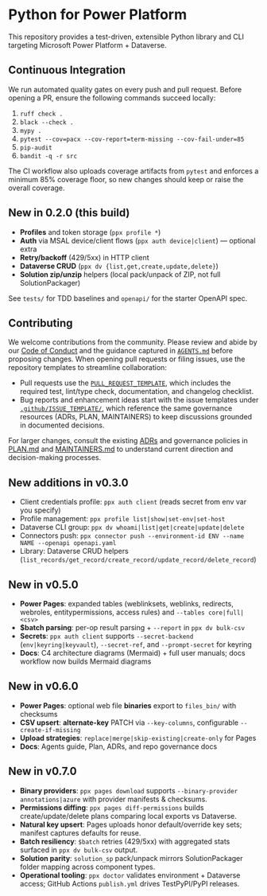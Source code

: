 
# Python for Power Platform

This repository provides a test-driven, extensible Python library and CLI targeting Microsoft Power Platform + Dataverse.

## Continuous Integration

We run automated quality gates on every push and pull request. Before opening a PR, ensure the following commands succeed locally:

1. `ruff check .`
2. `black --check .`
3. `mypy .`
4. `pytest --cov=pacx --cov-report=term-missing --cov-fail-under=85`
5. `pip-audit`
6. `bandit -q -r src`

The CI workflow also uploads coverage artifacts from `pytest` and enforces a minimum 85% coverage floor, so new changes should keep or raise the overall coverage.

## New in 0.2.0 (this build)
- **Profiles** and token storage (`ppx profile *`)
- **Auth** via MSAL device/client flows (`ppx auth device|client`) — optional extra
- **Retry/backoff** (429/5xx) in HTTP client
- **Dataverse CRUD** (`ppx dv {list,get,create,update,delete}`)
- **Solution zip/unzip** helpers (local pack/unpack of ZIP, not full SolutionPackager)

See `tests/` for TDD baselines and `openapi/` for the starter OpenAPI spec.

## Contributing

We welcome contributions from the community. Please review and abide by our [Code of Conduct](CODE_OF_CONDUCT.md) and the guidance captured in [`AGENTS.md`](AGENTS.md) before proposing changes. When opening pull requests or filing issues, use the repository templates to streamline collaboration:

- Pull requests use the [`PULL_REQUEST_TEMPLATE`](.github/PULL_REQUEST_TEMPLATE.md), which includes the required test, lint/type check, documentation, and changelog checklist.
- Bug reports and enhancement ideas start with the issue templates under [`.github/ISSUE_TEMPLATE/`](.github/ISSUE_TEMPLATE/), which reference the same governance resources (ADRs, PLAN, MAINTAINERS) to keep discussions grounded in documented decisions.

For larger changes, consult the existing [ADRs](docs/adr/) and governance policies in [PLAN.md](PLAN.md) and [MAINTAINERS.md](MAINTAINERS.md) to understand current direction and decision-making processes.

## New additions in v0.3.0
- Client credentials profile: `ppx auth client` (reads secret from env var you specify)
- Profile management: `ppx profile list|show|set-env|set-host`
- Dataverse CLI group: `ppx dv whoami|list|get|create|update|delete`
- Connectors push: `ppx connector push --environment-id ENV --name NAME --openapi openapi.yaml`
- Library: Dataverse CRUD helpers (`list_records/get_record/create_record/update_record/delete_record`)


## New in v0.5.0
- **Power Pages**: expanded tables (weblinksets, weblinks, redirects, webroles, entitypermissions, access rules) and `--tables core|full|<csv>`
- **$batch parsing**: per-op result parsing + `--report` in `ppx dv bulk-csv`
- **Secrets**: `ppx auth client` supports `--secret-backend` (`env|keyring|keyvault`), `--secret-ref`, and `--prompt-secret` for keyring
- **Docs**: C4 architecture diagrams (Mermaid) + full user manuals; docs workflow now builds Mermaid diagrams


## New in v0.6.0
- **Power Pages**: optional web file **binaries** export to `files_bin/` with checksums
- **CSV upsert**: **alternate-key** PATCH via `--key-columns`, configurable `--create-if-missing`
- **Upload strategies**: `replace|merge|skip-existing|create-only` for Pages
- **Docs**: Agents guide, Plan, ADRs, and repo governance docs

## New in v0.7.0
- **Binary providers**: `ppx pages download` supports `--binary-provider annotations|azure` with provider manifests & checksums.
- **Permissions diffing**: `ppx pages diff-permissions` builds create/update/delete plans comparing local exports vs Dataverse.
- **Natural key upsert**: Pages uploads honor default/override key sets; manifest captures defaults for reuse.
- **Batch resiliency**: `$batch` retries (429/5xx) with aggregated stats surfaced in `ppx dv bulk-csv` output.
- **Solution parity**: `solution_sp` pack/unpack mirrors SolutionPackager folder mapping across component types.
- **Operational tooling**: `ppx doctor` validates environment + Dataverse access; GitHub Actions `publish.yml` drives TestPyPI/PyPI releases.
